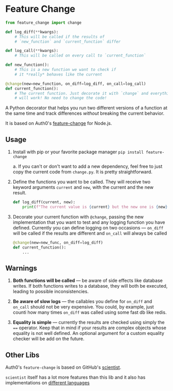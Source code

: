 # Feature Change

``` python
from feature_change import change

def log_diff(**kwargs):
    # This will be called if the results of
    # `new_function` and `current_function` differ

def log_call(**kwargs):
    # This will be called on every call to `current_function`

def new_function():
    # This is a new function we want to check if
    # it *really* behaves like the current

@change(new=new_function, on_diff=log_diff, on_call=log_call)
def current_function():
    # The current function. Just decorate it with `change` and everything
    # will work! No need to change the code!

```

A Python decorator that helps you run two different versions of a function at
the same time and track differences _without_ breaking the current behavior.

It is based on Auth0's [feature-change](https://github.com/dschenkelman/feature-change)
for Node.js.

## Usage

1. Install with pip or your favorite package manager `pip install feature-change`

    a. If you can't or don't want to add a new dependency, feel free to just
       copy the current code from `change.py`. It is pretty straightforward.

2. Define the functions you want to be called. They will receive two keyword
   arguments `current` and `new`, with the current and the new result.

    ```python
    def log_diff(current, new):
        print(f"The current value is {current} but the new one is {new})
    ```

3. Decorate your current function with `@change`, passing the new implementation
   that you want to test and any logging function you have defined. Currently
   you can define logging on two occasions ― `on_diff` will be called if the
   results are different and `on_call` will always be called

    ```python
    @change(new=new_func, on_diff=log_diff)
    def current_function():
        ...
    ```

## Warnings

1. **Both functions will be called** ― be aware of side effects like database
   writes. If both functions writes to a database, they will both be executed,
   leading to possible inconsistencies.

2. **Be aware of slow logs** ― the callables you define for `on_diff` and `on_call`
   should not be very expensive. You could, by example, just counti how many times
   `on_diff` was called using some fast db like redis.

3. **Equality is simple** ― currently the results are checked using simply the
   `==` operator. Keep that in mind if your results are complex objects whose
   equality is not well defined. An optional argument for a custom equality
   checker will be add on the future.

## Other Libs

Auth0's `feature-change` is based on GitHub's [scientist](https://github.com/github/scientist).

`scientist` itself has a lot more features than this lib and it
also has implementations on [different languages](https://github.com/github/scientist#alternatives)
